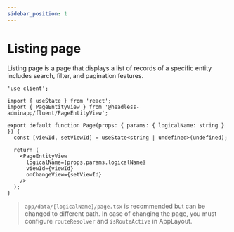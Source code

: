 ```yaml
---
sidebar_position: 1
---
```


# Listing page

Listing page is a page that displays a list of records of a specific entity includes search, filter, and pagination features.

```tsx title="app/data/[logicalName]/page.tsx"
'use client';

import { useState } from 'react';
import { PageEntityView } from '@headless-adminapp/fluent/PageEntityView';

export default function Page(props: { params: { logicalName: string } }) {
  const [viewId, setViewId] = useState<string | undefined>(undefined);

  return (
    <PageEntityView
      logicalName={props.params.logicalName}
      viewId={viewId}
      onChangeView={setViewId}
    />
  );
}
```

> `app/data/[logicalName]/page.tsx` is recommended but can be changed to different path. In case of changing the page, you must configure `routeResolver` and `isRouteActive` in AppLayout.
